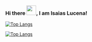 ### Hi there <img src="https://raw.githubusercontent.com/MartinHeinz/MartinHeinz/master/wave.gif" width="30px">, I am Isaias Lucena!

[![Top Langs](https://github-readme-stats.vercel.app/api?username=isaiasneto&show_icons=true&hide_border=true&count_private=true&theme=dark)](https://github.com/isaiasneto/github-readme-stats)

[![Top Langs](https://github-readme-stats.vercel.app/api/top-langs?username=isaiasneto&langs_count=5&hide_border=true&count_private=true&theme=dark)](https://github.com/isaiasneto/github-readme-stats)

